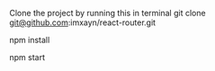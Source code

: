 Clone the project by running this in terminal
git clone git@github.com:imxayn/react-router.git

npm install

npm start

